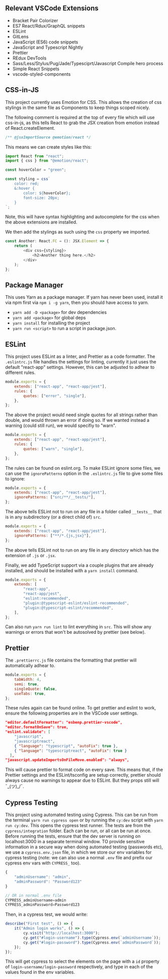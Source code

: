 ## Relevant VSCode Extensions

-   Bracket Pair Colorizer
-   ES7 React/Rdux/GraphQL snippets
-   ESLint
-   GitLens
-   JavaScript (ES6) code snippets
-   JavaScript and Typescript Nightly
-   Prettier
-   REdux DevTools
-   Sass/Less/Stylus/Pug/Jade/Typesciprt/Javascript Compile hero process
-   Simple React Snippets
-   vscode-styled-components

## CSS-in-JS

This project currently uses Emotion for CSS. This allows the creation of css stylings in the same file as Components to keep things scoped nicely.

The following comment is required at the top of every file which will use css-in-js, as this tells React to grab the JSX creation from emotion instead of React.createElement.

```js
/** @jsxImportSource @emotion/react */
```

This means we can create styles like this:

```js
import React from "react";
import { css } from "@emotion/react";

const hoverColor = "green";

const styling = css`
	color: red;
	&:hover {
		color: ${hoverColor};
		font-size: 20px;
	}
`;
```

Note, this will have syntax highlighting and autocomplete for the css when the above extensions are installed.

We then add the stylings as such using the `css` property we imported.

```js
const Another: React.FC = (): JSX.Element => {
	return (
		<div css={styling}>
			<h2>Another thing here.</h2>
		</div>
	);
};
```

## Package Manager

This uses Yarn as a package manager. If yarn has never been used, install it via npm first via `npm i -g yarn`, then you should have access to yarn.

-   `yarn add -D <package>` for dev dependencies
-   `yarn add <package>` for global deps
-   `yarn install` for installing the project
-   `yarn run <script>` to run a script in package.json.

## ESLint

This project uses ESLint as a linter, and Prettier as a code formatter. The `.eslintrc.js` file handles the settings for linting, currently it just uses the default "react-app" settings. However, this can be adjusted to adhear to different rules.

```js
module.exports = {
	extends: ["react-app", "react-app/jest"],
	rules: {
		quotes: ["error", "single"],
	},
};
```

The above the project would need single quotes for all strings rather than double, and would thrown an error if doing so. If we wanted instead a warning (could still run), we would specifiy to "warn".

```js
module.exports = {
	extends: ["react-app", "react-app/jest"],
	rules: {
		quotes: ["warn", "single"],
	},
};
```

The rules can be found on eslint.org. To make ESLint ignore some files, we can use the `ignorePatterns` option in the `.eslintrc.js` file to give some files to ignore:

```js
module.exports = {
	extends: ["react-app", "react-app/jest"],
	ignorePatterns: ["src/**/__tests/"],
};
```

The above tells ESLint not to run on any file in a folder called `__tests__` that is in any subdirectory (or a direct child of) `src`.

```js
module.exports = {
	extends: ["react-app", "react-app/jest"],
	ignorePatterns: ["**/*.{js,jsx}"],
};
```

The above tells ESLint not to run on any file in any directory which has the extension of `.js` or `.jsx`.

Finally, we add TypeScript support via a couple plugins that are already installed, and should be installed with a `yarn install` command.

```js
module.exports = {
	extends: [
		"react-app",
		"react-app/jest",
		"eslint:recommended",
		"plugin:@typescript-eslint/eslint-recommended",
		"plugin:@typescript-eslint/recommended",
	],
};
```

Can also run `yarn run lint` to lint everything in `src`. This will show any warnings or errors that won't be autosolved by prettier (see below).

## Prettier

The `.prettierrc.js` file contains the formatting that prettier will automatically adhear to.

```js
module.exports = {
	tabWidth: 4,
	semi: true,
	singleQuote: false,
	useTabs: true,
};
```

These rules again can be found online. To get prettier and eslint to work, ensure the following properties are in the VSCode user settings.

```json
"editor.defaultFormatter": "esbenp.prettier-vscode",
"editor.formatOnSave": true,
"eslint.validate": [
    "javascript",
    "javascriptreact",
    { "language": "typescript", "autoFix": true },
    { "language": "typescriptreact", "autoFix": true }
  ],
"javascript.updateImportsOnFileMove.enabled": "always",
```

This will cause prettier to format code on every save. This means that, if the Prettier settings and the ESLint/tsconfig are setup correctly, prettier should always cause no warnings to appear due to ESLint. But they props still will ¯\_(ツ)\_/¯.

## Cypress Testing

This project using automated testing using Cypress. This can be run from the terminal `yarn run cypress open` or by running the `cy:dev` script with `yarn run cy:dev`. This opens the cypress test runner. The tests are from the `cypress/integration` folder. Each can be run, or all can be run at once. Before running the tests, ensure that the dev server is running on localhost:3000 in a separate terminal window. TO provide sensitive information in a secure way when doing automated testing (passwords etc), we use a `cypress.env.json` file, in which we store our env variables for cypress testing (note: we can also use a normal `.env` file and prefix our cypress env vars with `CYPRESS_` too).

```js
{
	"adminUsername": "admin",
	"adminPassword": "Password123"
}

// OR in normal .env file
CYPRESS_adminUsername=admin
CYPRESS_adminPassword=Password123
```

Then, in a cypress test, we would write:

```js
describe("First test", () => {
	it("Admin login works", () => {
		cy.visit("http://localhost:3000");
		cy.get("#login-username").type(Cypress.env(`adminUsername`));
		cy.get("#login-password").type(Cypress.env(`adminPassword`));
	});
});
```

This will get cypress to select the elements on the page with a `id` property of `login-username/login-password` respectively, and type in each of the values found in the env variables.
